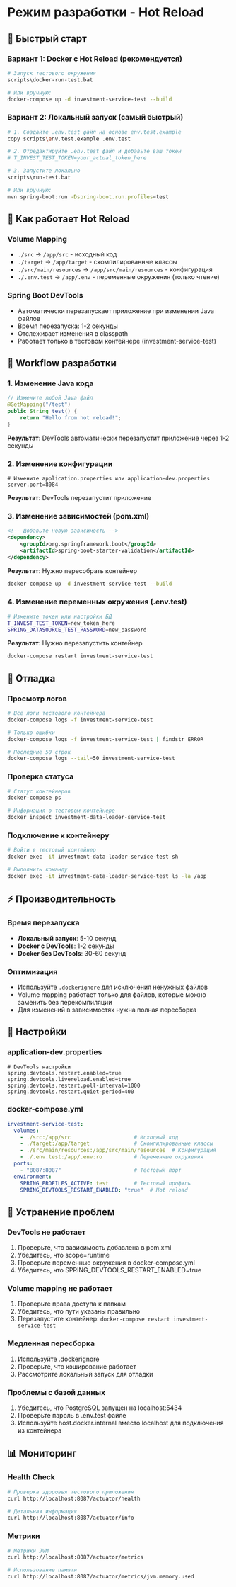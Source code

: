 # Режим разработки - Hot Reload

## 🚀 Быстрый старт

### Вариант 1: Docker с Hot Reload (рекомендуется)
```bash
# Запуск тестового окружения
scripts\docker-run-test.bat

# Или вручную:
docker-compose up -d investment-service-test --build
```

### Вариант 2: Локальный запуск (самый быстрый)
```bash
# 1. Создайте .env.test файл на основе env.test.example
copy scripts\env.test.example .env.test

# 2. Отредактируйте .env.test файл и добавьте ваш токен
# T_INVEST_TEST_TOKEN=your_actual_token_here

# 3. Запустите локально
scripts\run-test.bat

# Или вручную:
mvn spring-boot:run -Dspring-boot.run.profiles=test
```

## 🔧 Как работает Hot Reload

### Volume Mapping
- `./src` → `/app/src` - исходный код
- `./target` → `/app/target` - скомпилированные классы
- `./src/main/resources` → `/app/src/main/resources` - конфигурация
- `./.env.test` → `/app/.env` - переменные окружения (только чтение)

### Spring Boot DevTools
- Автоматически перезапускает приложение при изменении Java файлов
- Время перезапуска: 1-2 секунды
- Отслеживает изменения в classpath
- Работает только в тестовом контейнере (investment-service-test)

## 📝 Workflow разработки

### 1. Изменение Java кода
```java
// Измените любой Java файл
@GetMapping("/test")
public String test() {
    return "Hello from hot reload!";
}
```
**Результат**: DevTools автоматически перезапустит приложение через 1-2 секунды

### 2. Изменение конфигурации
```properties
# Измените application.properties или application-dev.properties
server.port=8084
```
**Результат**: DevTools перезапустит приложение

### 3. Изменение зависимостей (pom.xml)
```xml
<!-- Добавьте новую зависимость -->
<dependency>
    <groupId>org.springframework.boot</groupId>
    <artifactId>spring-boot-starter-validation</artifactId>
</dependency>
```
**Результат**: Нужно пересобрать контейнер
```bash
docker-compose up -d investment-service-test --build
```

### 4. Изменение переменных окружения (.env.test)
```bash
# Измените токен или настройки БД
T_INVEST_TEST_TOKEN=new_token_here
SPRING_DATASOURCE_TEST_PASSWORD=new_password
```
**Результат**: Нужно перезапустить контейнер
```bash
docker-compose restart investment-service-test
```

## 🐛 Отладка

### Просмотр логов
```bash
# Все логи тестового контейнера
docker-compose logs -f investment-service-test

# Только ошибки
docker-compose logs -f investment-service-test | findstr ERROR

# Последние 50 строк
docker-compose logs --tail=50 investment-service-test
```

### Проверка статуса
```bash
# Статус контейнеров
docker-compose ps

# Информация о тестовом контейнере
docker inspect investment-data-loader-service-test
```

### Подключение к контейнеру
```bash
# Войти в тестовый контейнер
docker exec -it investment-data-loader-service-test sh

# Выполнить команду
docker exec -it investment-data-loader-service-test ls -la /app
```

## ⚡ Производительность

### Время перезапуска
- **Локальный запуск**: 5-10 секунд
- **Docker с DevTools**: 1-2 секунды
- **Docker без DevTools**: 30-60 секунд

### Оптимизация
- Используйте `.dockerignore` для исключения ненужных файлов
- Volume mapping работает только для файлов, которые можно заменить без перекомпиляции
- Для изменений в зависимостях нужна полная пересборка

## 🔧 Настройки

### application-dev.properties
```properties
# DevTools настройки
spring.devtools.restart.enabled=true
spring.devtools.livereload.enabled=true
spring.devtools.restart.poll-interval=1000
spring.devtools.restart.quiet-period=400
```

### docker-compose.yml
```yaml
investment-service-test:
  volumes:
    - ./src:/app/src                    # Исходный код
    - ./target:/app/target              # Скомпилированные классы
    - ./src/main/resources:/app/src/main/resources  # Конфигурация
    - ./.env.test:/app/.env:ro          # Переменные окружения
  ports:
    - "8087:8087"                       # Тестовый порт
  environment:
    SPRING_PROFILES_ACTIVE: test        # Тестовый профиль
    SPRING_DEVTOOLS_RESTART_ENABLED: "true"  # Hot reload
```

## 🚨 Устранение проблем

### DevTools не работает
1. Проверьте, что зависимость добавлена в pom.xml
2. Убедитесь, что scope=runtime
3. Проверьте переменные окружения в docker-compose.yml
4. Убедитесь, что SPRING_DEVTOOLS_RESTART_ENABLED=true

### Volume mapping не работает
1. Проверьте права доступа к папкам
2. Убедитесь, что пути указаны правильно
3. Перезапустите контейнер: `docker-compose restart investment-service-test`

### Медленная пересборка
1. Используйте .dockerignore
2. Проверьте, что кэширование работает
3. Рассмотрите локальный запуск для отладки

### Проблемы с базой данных
1. Убедитесь, что PostgreSQL запущен на localhost:5434
2. Проверьте пароль в .env.test файле
3. Используйте host.docker.internal вместо localhost для подключения из контейнера

## 📊 Мониторинг

### Health Check
```bash
# Проверка здоровья тестового приложения
curl http://localhost:8087/actuator/health

# Детальная информация
curl http://localhost:8087/actuator/info
```

### Метрики
```bash
# Метрики JVM
curl http://localhost:8087/actuator/metrics

# Использование памяти
curl http://localhost:8087/actuator/metrics/jvm.memory.used
```
